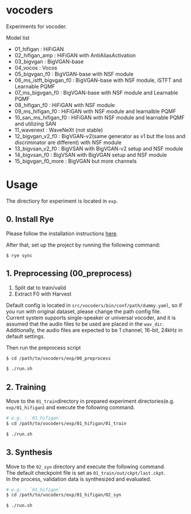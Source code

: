 vocoders
===

Experiments for vocoder.

Model list

- 01_hifigan : HiFiGAN
- 02_hifigan_amp : HiFiGAN with AntiAliasActivation
- 03_bigvgan : BigVGAN-base
- 04_vocos : Vocos
- 05_bigvgan_f0 : BigVGAN-base with NSF module
- 06_ms_istft_bigvgan_f0 : BigVGAN-base with NSF module, iSTFT and Learnable PQMF
- 07_ms_bigvgan_f0 : BigVGAN-base with NSF module and Learnable PQMF
- 08_hifigan_f0 : HiFiGAN with NSF module
- 09_ms_hifigan_f0 : HiFiGAN with NSF module and learnalble PQMF
- 10_san_ms_hifigan_f0 : HiFiGAN with NSF module and learnable PQMF and utilizing SAN
- 11_wavenext : WaveNeXt (not stable)
- 12_bigvgan_v2_f0 : BigVGAN-v2(same generator as v1 but the loss and discriminator are different) with NSF module
- 13_bigvsan_v2_f0 : BigVSAN with BigVGAN-v2 setup and NSF module
- 14_bigvsan_f0 : BigVSAN with BigVGAN setup and NSF module
- 15_bigvgan_f0_more : BigVGAN but more channels

# Usage

The directiory for experiment is located in `exp`.

## 0. Install Rye

Please follow the installation instructions [here](https://rye.astral.sh/guide/installation/).

After that, set up the project by running the following command:
```
$ rye sync
```

## 1. Preprocessing (00_preprocess)

1. Split dat to train/valid
2. Extract F0 with Harvest

Default config is located in `src/vocoders/bin/conf/path/dummy.yaml`, so if you run with original dataset, please change the path config file.  
Current system supports single-speaker or universal vocoder, and it is assumed that the audio files to be used are placed in the `wav_dir`.   
Additionally, the audio files are expected to be 1 channel, 16-bit, 24kHz in default settings.

Then run the preprocess script

```sh
$ cd /path/to/vocoders/exp/00_preprocess

$ ./run.sh
```

## 2. Training

Move to the `01_train`directory in prepared experiment directories(e.g. `exp/01_hifigan`) and execute the following command.

```sh
# e.g. : `01_hifigan`
$ cd /path/to/vocoders/exp/01_hifigan/01_train

$ ./run.sh
```

## 3. Synthesis

Move to the `02_syn` directory and execute the following command.  
The default checkpoint file is set as `01_train/out/ckpt/last.ckpt`.  
In the process, validation data is synthesized and evaluated.

```sh
# e.g. : `01_hifigan`
$ cd /path/to/vocoders/exp/01_hifigan/02_syn

$ ./run.sh
```
